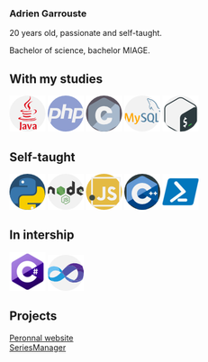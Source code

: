 ### Adrien Garrouste

20 years old, passionate and self-taught.  

Bachelor of science, bachelor MIAGE.  

## With my studies

![Alt text](java.png?raw=true "Java")
![Alt text](php.png?raw=true "PHP")
![Alt text](c.png?raw=true "C")
![Alt text](mysql.png?raw=true "MySQL")
![Alt text](gnu-bash.png?raw=true "Bash")

## Self-taught

![Alt text](python.png?raw=true "Python")
![Alt text](nodejs.png?raw=true "NodeJS")
![Alt text](javascript.png?raw=true "JS")
![Alt text](cpp.png?raw=true "C++")
![Alt text](powershell.png?raw=true "Powershell")

## In intership

![Alt text](cs.png?raw=true "C#")
![Alt text](visual-basic.png?raw=true "VB")

## Projects

<a href="https://1irda.alwaysdata.net/">Peronnal website</a>     
<a href="https://seriesmanager.alwaysdata.net/">SeriesManager</a>  